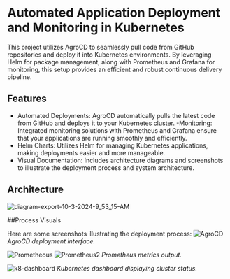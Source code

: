 
# Automated Application Deployment and Monitoring in Kubernetes

This project utilizes AgroCD to seamlessly pull code from GitHub repositories and deploy it into Kubernetes environments. By leveraging Helm for package management, along with Prometheus and Grafana for monitoring, this setup provides an efficient and robust continuous delivery pipeline.



## Features

- Automated Deployments: AgroCD automatically pulls the latest code from GitHub and deploys it to your Kubernetes cluster.
-Monitoring: Integrated monitoring solutions with Prometheus and Grafana ensure that your applications are running smoothly and efficiently.
- Helm Charts: Utilizes Helm for managing Kubernetes applications, making deployments easier and more manageable.
- Visual Documentation: Includes architecture diagrams and screenshots to illustrate the deployment process and system architecture.


## Architecture
![diagram-export-10-3-2024-9_53_15-AM](https://github.com/user-attachments/assets/93e5fef2-2bc8-4711-8404-bf0f7b2c1526)

##Process Visuals


Here are some screenshots illustrating the deployment process:
![AgroCD](https://github.com/user-attachments/assets/f57c41ae-c8f2-4ec8-a951-df483b95617b)
*AgroCD deployment interface.*


![Prometheous](https://github.com/user-attachments/assets/75d6d773-6910-4aef-91ee-484cea57b909)
![Prometheus2](https://github.com/user-attachments/assets/f6ce0174-6617-4bdc-a1ca-765aaea59a2f)
*Prometheus metrics output.*


![k8-dashboard](https://github.com/user-attachments/assets/3b73d59a-3eda-4c29-9b3d-149d30a66149)
*Kubernetes dashboard displaying cluster status.*


